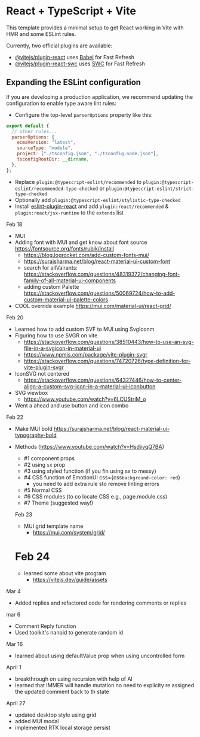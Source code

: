 # React + TypeScript + Vite

This template provides a minimal setup to get React working in Vite with HMR and some ESLint rules.

Currently, two official plugins are available:

- [@vitejs/plugin-react](https://github.com/vitejs/vite-plugin-react/blob/main/packages/plugin-react/README.md) uses [Babel](https://babeljs.io/) for Fast Refresh
- [@vitejs/plugin-react-swc](https://github.com/vitejs/vite-plugin-react-swc) uses [SWC](https://swc.rs/) for Fast Refresh

## Expanding the ESLint configuration

If you are developing a production application, we recommend updating the configuration to enable type aware lint rules:

- Configure the top-level `parserOptions` property like this:

```js
export default {
  // other rules...
  parserOptions: {
    ecmaVersion: "latest",
    sourceType: "module",
    project: ["./tsconfig.json", "./tsconfig.node.json"],
    tsconfigRootDir: __dirname,
  },
};
```

- Replace `plugin:@typescript-eslint/recommended` to `plugin:@typescript-eslint/recommended-type-checked` or `plugin:@typescript-eslint/strict-type-checked`
- Optionally add `plugin:@typescript-eslint/stylistic-type-checked`
- Install [eslint-plugin-react](https://github.com/jsx-eslint/eslint-plugin-react) and add `plugin:react/recommended` & `plugin:react/jsx-runtime` to the `extends` list

Feb 18

- MUI
- Adding font with MUI and get know about font source https://fontsource.org/fonts/rubik/install
  - https://blog.logrocket.com/add-custom-fonts-mui/
  - https://surajsharma.net/blog/react-material-ui-custom-font
  - search for allVairants: https://stackoverflow.com/questions/48319372/changing-font-family-of-all-material-ui-components
  - adding custom Palette https://stackoverflow.com/questions/50069724/how-to-add-custom-material-ui-palette-colors
- COOL override example https://mui.com/material-ui/react-grid/

Feb 20

- Learned how to add custom SVF to MUI using SvgIconm
- Figuring how to use SVGR on vite
  - https://stackoverflow.com/questions/38510443/how-to-use-an-svg-file-in-a-svgicon-in-material-ui
  - https://www.npmjs.com/package/vite-plugin-svgr
  - https://stackoverflow.com/questions/74720726/type-definition-for-vite-plugin-svgr
- IconSVG not centered
  - https://stackoverflow.com/questions/64327446/how-to-center-align-a-custom-svg-icon-in-a-material-ui-iconbutton
- SVG viewbox
  - https://www.youtube.com/watch?v=6LCUStriM_o
- Went a ahead and use button and icon combo

Feb 22

- Make MUI bold https://surajsharma.net/blog/react-material-ui-typography-bold

- Methods (https://www.youtube.com/watch?v=HsdjivqQ7BA)

  - #1 component props
  - #2 using `sx` prop
  - #3 using styled function (if you fin using sx to messy)
  - #4 CSS function of EmotionUI css={css`background-color: red`}
    - you need to add extra rule sto remove linting errors
  - #5 Normal CSS
  - #6 CSS modules (to co locate CSS e.g., page.module.css)
  - #7 Theme (suggested way!)

  Feb 23

  - MUI grid template name
    - https://mui.com/system/grid/

  # Feb 24

  - learned some about vite program
    - https://vitejs.dev/guide/assets

Mar 4

- Added replies and refactored code for rendering comments or replies

mar 6

- Comment Reply function
- Used toolkit's nanoid to generate random id

Mar 16

- learned about using defaultValue prop when using uncontrolled form

April 1

- breakthrough on using recursion with help of AI
- learned that IMMER will handle mutation no need to explicity re assigned the updated comment back to th state

April 27
- updated desktop style using grid
- added MUI modal
- implemented RTK local storage persist 